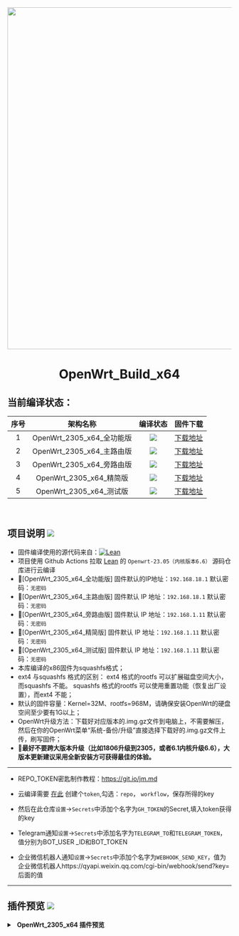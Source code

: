 <div align="center">
<img width="768" src="https://github.com/gxnas/OpenWrt_Build_x64/blob/main/personal/logo.png"/>
<h1>OpenWrt_Build_x64</h1>
</div>

## 当前编译状态：
|    序号    |     架构名称    |    编译状态    |    固件下载    |
| :-----------------: | :-------------: |:-----------------: | :-----------------: |
| 1 |OpenWrt_2305_x64_全功能版|<a href="https://github.com/bobvane/OpenWrt_Build_x64/actions/workflows/OpenWrt_Build_2305_x64_all.yml"><img src="https://github.com/bobvane/OpenWrt_Build_x64/actions/workflows/OpenWrt_Build_2305_x64_all.yml/badge.svg?style=flat" /></a>    |[下载地址](https://github.com/bobvane/OpenWrt_Build_x64/releases/tag/OpenWrt_2305_x64_all)|
| 2 |OpenWrt_2305_x64_主路由版|<a href="https://github.com/bobvane/OpenWrt_Build_x64/actions/workflows/OpenWrt_Build_2305_x64_wjq.yml"><img src="https://github.com/bobvane/OpenWrt_Build_x64/actions/workflows/OpenWrt_Build_2305_x64_wjq.yml/badge.svg?style=flat" /></a>    |[下载地址](https://github.com/bobvane/OpenWrt_Build_x64/releases/tag/OpenWrt_2305_x64_wjq)|
| 3 |OpenWrt_2305_x64_旁路由版|<a href="https://github.com/bobvane/OpenWrt_Build_x64/actions/workflows/OpenWrt_Build_2305_x64_gxnas.yml"><img src="https://github.com/bobvane/OpenWrt_Build_x64/actions/workflows/OpenWrt_Build_2305_x64_gxnas.yml/badge.svg?style=flat" /></a>|[下载地址](https://github.com/bobvane/OpenWrt_Build_x64/releases/tag/OpenWrt_2305_x64_gxnas)|
| 4 |OpenWrt_2305_x64_精简版|<a href="https://github.com/bobvane/OpenWrt_Build_x64/actions/workflows/OpenWrt_Build_2305_x64_soot.yml"><img src="https://github.com/bobvane/OpenWrt_Build_x64/actions/workflows/OpenWrt_Build_2305_x64_soot.yml/badge.svg?style=flat" /></a>    |[下载地址](https://github.com/bobvane/OpenWrt_Build_x64/releases/tag/OpenWrt_2305_x64_soot)|
| 5 |OpenWrt_2305_x64_测试版|<a href="https://github.com/bobvane/OpenWrt_Build_x64/actions/workflows/OpenWrt_Build_2305_x64_test.yml"><img src="https://github.com/bobvane/OpenWrt_Build_x64/actions/workflows/OpenWrt_Build_2305_x64_test.yml/badge.svg?style=flat" /></a>    |[下载地址](https://github.com/bobvane/OpenWrt_Build_x64/releases/tag/OpenWrt_2305_x64_test)|

</br>

## 项目说明 [![](https://github.com/gxnas/OpenWrt_Build_x64/blob/main/personal/describes.svg)](#项目说明-)
- 固件编译使用的源代码来自：[![Lean](https://img.shields.io/badge/Lede-Lean-red.svg?style=flat&logo=appveyor)](https://github.com/coolsnowwolf/lede) 
- 项目使用 Github Actions 拉取 [Lean](https://github.com/coolsnowwolf/lede) 的 `Openwrt-23.05（内核版本6.6）` 源码仓库进行云编译
- 🔴[OpenWrt_2305_x64_全功能版] 固件默认的IP地址：`192.168.18.1` 默认密码：`无密码`
- 🔴[OpenWrt_2305_x64_主路由版] 固件默认 IP 地址：`192.168.18.1` 默认密码：`无密码`
- 🔴[OpenWrt_2305_x64_旁路由版] 固件默认 IP 地址：`192.168.1.11` 默认密码：`无密码`
- 🔴[OpenWrt_2305_x64_精简版] 固件默认 IP 地址：`192.168.1.11` 默认密码：`无密码`
- 🔴[OpenWrt_2305_x64_测试版] 固件默认 IP 地址：`192.168.1.11` 默认密码：`无密码`
-  本库编译的x86固件为squashfs格式；
-  ext4 与squashfs 格式的区别： ext4 格式的rootfs 可以扩展磁盘空间大小，而squashfs 不能。 squashfs 格式的rootfs 可以使用重置功能（恢复出厂设置），而ext4 不能；
-  默认的固件容量：Kernel=32M、rootfs=968M，请确保安装OpenWrt的硬盘空间至少要有1G以上；
-  OpenWrt升级方法：下载好对应版本的.img.gz文件到电脑上，不需要解压，然后在你的OpenWrt菜单“系统-备份/升级”直接选择下载好的.img.gz文件上传，刷写固件；
- 🛑******最好不要跨大版本升级（比如1806升级到2305，或者6.1内核升级6.6），大版本更新建议采用全新安装方可获得最佳的体验。******

----
- REPO_TOKEN密匙制作教程：https://git.io/jm.md
- 云编译需要 [在此](https://github.com/settings/tokens) 创建个```token```,勾选：```repo```， ```workflow```，保存所得的key
- 然后在此仓库```设置```->```Secrets```中添加个名字为```GH_TOKEN```的Secret,填入token获得的key

- Telegram通知```设置```->```Secrets```中添加名字为```TELEGRAM_TO```和```TELEGRAM_TOKEN```，值分别为BOT_USER _ID和BOT_TOKEN
- 企业微信机器人通知```设置```->```Secrets```中添加个名字为```WEBHOOK_SEND_KEY```，值为企业微信机器人https://qyapi.weixin.qq.com/cgi-bin/webhook/send?key=后面的值
----


## 插件预览 [![](https://github.com/gxnas/OpenWrt_Build_x64/blob/main/personal/preview.svg)](#插件预览-)
<details>
<summary><b>&nbsp; OpenWrt_2305_x64 插件预览</b></summary>
<br/>

| 功能列表 | - 全功能版 - | - 主路由版 - | - 旁路由版 - | - 精简版 - |
| :----- | :----: | :----: | :----: | :----: |
| **【状态】** | ✓ | ✓ | ✓ | ✓ |
| 概览 | ✓ | ✓ | ✓ | ✓ |
| 路由 | ✓ | ✓ | ✓ | ✓ |
| 防火墙 | ✓ | ✓ | ✓ | ✓ |
| 系统日志 | ✓ | ✓ | ✓ | ✓ |
| 系统进程 | ✓ | ✓ | ✓ | ✓ |
| 实时信息 | ✓ | ✓ | ✓ | ✓ |
| WireGuard | ✓ | ✓ | ✓ | ✓ |
| SoftEtherVPN Status | ✓ | ✓ |   |   |
| MultiWAN管理器 | ✓ | ✓ |   |   |
| 联机用户 | ✓ | ✓ |   |   |
| 释放内存 | ✓ | ✓ | ✓ | ✓ |
| **【系统】** | ✓ | ✓ | ✓ | ✓ |
| 系统 | ✓ | ✓ | ✓ | ✓ |
| 管理权 | ✓ | ✓ | ✓ | ✓ |
| 实时监控 | ✓ | ✓ | ✓ |   |
| 软件包 | ✓ | ✓ | ✓ | ✓ |
| 启动项 | ✓ | ✓ | ✓ | ✓ |
| 计划任务 | ✓ | ✓ | ✓ | ✓ |
| 挂载点 | ✓ | ✓ | ✓ | ✓ |
| 分区扩容 | ✓ | ✓ | ✓ | ✓ |
| 磁盘管理 | ✓ | ✓ | ✓ | ✓ |
| 备份/升级 | ✓ | ✓ | ✓ | ✓ |
| 文件浏览器 | ✓ | ✓ | ✓ | ✓ |
| 重启 | ✓ | ✓ | ✓ | ✓ |
| 关机 | ✓ | ✓ | ✓ | ✓ |
| **【服务】** | ✓ | ✓ | ✓ | ✓ |
| PassWall | ✓ | ✓ | ✓ | ✓ |
| 广告屏蔽大师Plus+ | ✓ | ✓ | ✓ |   |
| Alist | ✓ | ✓ | ✓ |   |
| HomeProxy | ✓ | ✓ |   |   |
| ShadowSocksR Plus+ | ✓ | ✓ | ✓ | ✓ |
| AdGuardHome | ✓ | ✓ | ✓ |   |
| 应用过滤 | ✓ | ✓ |   |   |
| MosDNS | ✓ | ✓ | ✓ |   |
| 微信推送 | ✓ | ✓ |   |  |
| OpenClash | ✓ | ✓ | ✓ | ✓ |
| 解除网易云音乐播放限制 | ✓ | ✓ | ✓ |   |
| Lucky大吉 | ✓ | ✓ |   |   |
| Tailscale | ✓ | ✓ | ✓ | ✓ |
| 网络唤醒 | ✓ | ✓ |   |   |
| KMS服务器 | ✓ | ✓ | ✓ | ✓ |
| DDNS-GO | ✓ | ✓ |   |   |
| frp客户端 | ✓ |   |   |   |
| frp服务器 | ✓ |   |   |   |
| MihomoTProxy | ✓ | ✓ |   |   |
| PassWall2 | ✓ |   |   |   |
| 网络共享 | ✓ | ✓ | ✓ | ✓ |
| 终端 | ✓ | ✓ | ✓ |   |
| udpxy | ✓ | ✓ |   |   |
| uHTTPd | ✓ | ✓ | ✓ |   |
| UPnP | ✓ | ✓ | ✓ |   |
| **【iStore】** | ✓ | ✓ | ✓ | ✓ |
| **【Docker】** | ✓ |   |   |   |
| 配置 | ✓ |   |   |   |
| 概览 | ✓ |   |   |   |
| 容器 | ✓ |   |   |   |
| 镜像 | ✓ |   |   |   |
| 网络 | ✓ |   |   |   |
| 卷标 | ✓ |   |   |   |
| 事件 | ✓ |   |   |   |
| **【管控】** | ✓ | ✓ |   |   |
| 访问限制 | ✓ | ✓ |   |   |
| 网址过滤 | ✓ | ✓ |   |   |
| 定时唤醒 | ✓ | ✓ |   |   |
| **【网络存储】** | ✓ |   |   |   |
| USB打印服务器 | ✓ |   |   |   |
| **【VPN】** | ✓ | ✓ | ✓ |   |
| ZeroTier | ✓ | ✓ |   |   |
| **【网络】** | ✓ | ✓ | ✓ | ✓ |
| 接口 | ✓ | ✓ | ✓ | ✓ |
| 路由 | ✓ | ✓ | ✓ | ✓ |
| DHCP/DNS | ✓ | ✓ | ✓ | ✓ |
| IP/MAC绑定 | ✓ | ✓ |   |   |
| 网络诊断 | ✓ | ✓ | ✓ | ✓ |
| 防火墙 | ✓ | ✓ | ✓ | ✓ |
| 流量监控 | ✓ | ✓ |   |   |
| Socat | ✓ | ✓ |   |   |
| Turbo ACC 网络加速 | ✓ | ✓ | ✓ | ✓ |
| 多线多拨 | ✓ | ✓ |   |   |
| MultiWAN管理器 | ✓ | ✓ |   |   |
| **【退出】** | ✓ | ✓ | ✓ | ✓ |



#### 使用说明：

#### 1、文件名带有efi字样的固件支持Uefi和Legacy两种引导方式启动，文件名不含efi的固件仅支持Legacy传统引导方式启动，请根据实际需要下载；

#### 2、全功能版、主路由版默认的IP地址：192.168.18.1；

#### 3、旁路由版、精简版默认的IP地址：192.168.1.11；

#### 4、所有版本默认用户名：root，无密码，登录后请立即设置密码；

#### 5、如果需要更改Openwrt默认的IP，可以用root登录SSH下输入命令 vi /etc/config/network 修改文件，需要注意的是，在SSH界面下看到有root@OpenWrt-GXNAS:/#开头的字样方可操作；

#### 6、安装硬盘不可低于1G；

#### 7、虚拟机安装的，请确保文件名和路径没有中文或者特殊符号，否则转换文件时有可能转换不成功。

<a href="#readme">
<img src="https://github.com/gxnas/OpenWrt_Build_x64/blob/main/personal/return.svg" title="返回顶部" align="right"/>
</a>

